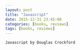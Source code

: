 ```yaml
---
layout: post
title: "Javascript"
date: 2015-12-31 23:45:00
categories: [books, reviews]
tags: [books, reviews]
---
```


`Javascript by Douglas Crockford`
